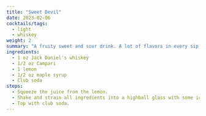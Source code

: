 ```yaml
---
title: "Sweet Devil"
date: 2023-02-06
cocktails/tags:
  - light
  - whiskey
weight: 2
summary: "A fruity sweet and sour drink. A lot of flavors in every sip."
ingredients:
  - 1 oz Jack Daniel's whiskey
  - 1/2 oz Campari
  - 1 lemon
  - 1/2 oz maple syrup
  - Club soda
steps:
  - Squeeze the juice from the lemon.
  - Shake and strain all ingredients into a highball glass with some ice cubes.
  - Top with club soda.
---
```

